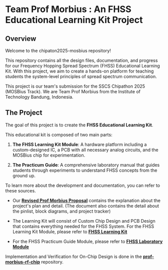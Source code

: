 # Team Prof Morbius : An FHSS Educational Learning Kit Project

## Overview

Welcome to the chipaton2025-mosbius repository!

This repository contains all the design files, documentation, and progress for our Frequency Hopping Spread Spectrum (FHSS) Educational Learning Kit. With this project, we aim to create a hands-on platform for teaching students the system-level principles of spread spectrum communication.

This project is our team's submission for the SSCS Chipathon 2025 (MOSBius Track). We are Team Prof Morbius from the Institute of Technology Bandung, Indonesia.

## The Project

The goal of this project is to create the **FHSS Educational Learning Kit**.

This educational kit is composed of two main parts:

1. **The FHSS Learning Kit Module**: A hardware platform including a custom-designed IC, a PCB with all necessary analog circuits, and the MOSBius chip for experimentation.

2. **The Practicum Guide**: A comprehensive laboratory manual that guides students through experiments to understand FHSS concepts from the ground up.

To learn more about the development and documentation, you can refer to these sources.

- Our [**Revised Prof Morbius Proposal**](https://drive.google.com/file/d/1uSmN1Kq2bPWWUJlL5vvVy811TZmL9LWt/view?usp=sharing) contains the explanation about the project's plan and detail. (The document also contains the detail about the pinlist, block diagrams, and project tracker)

- The Learning Kit will consist of Custom Chip Design and PCB Design that contains everything needed for the FHSS System. For the FHSS Learning Kit Module, please refer to [**FHSS Learning Kit**](./docs/system_architecture.md)

- For the FHSS Practicum Guide Module, please refer to [**FHSS Laboratory Module**](https://drive.google.com/file/d/1QCHJ8PP__YJWEzheR70c9E-Kh2Sm1mwg/view?usp=sharing)

Implementation and Verification for On-Chip Design is done in the [**prof-morbius-rf-chip**](https://github.com/orpheus016/prof-morbius-rf-chip) repository.